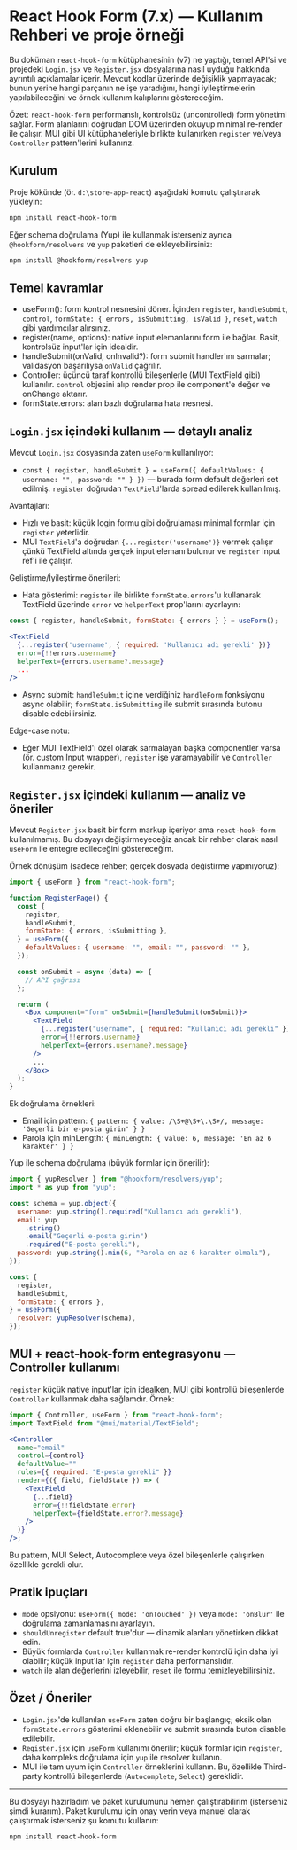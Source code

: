 # React Hook Form (7.x) — Kullanım Rehberi ve proje örneği

Bu doküman `react-hook-form` kütüphanesinin (v7) ne yaptığı, temel API'si ve projedeki `Login.jsx` ve `Register.jsx` dosyalarına nasıl uyduğu hakkında ayrıntılı açıklamalar içerir. Mevcut kodlar üzerinde değişiklik yapmayacak; bunun yerine hangi parçanın ne işe yaradığını, hangi iyileştirmelerin yapılabileceğini ve örnek kullanım kalıplarını göstereceğim.

Özet: `react-hook-form` performanslı, kontrolsüz (uncontrolled) form yönetimi sağlar. Form alanlarını doğrudan DOM üzerinden okuyup minimal re-render ile çalışır. MUI gibi UI kütüphaneleriyle birlikte kullanırken `register` ve/veya `Controller` pattern'lerini kullanırız.

## Kurulum

Proje kökünde (ör. `d:\store-app-react`) aşağıdaki komutu çalıştırarak yükleyin:

```bash
npm install react-hook-form
```

Eğer schema doğrulama (Yup) ile kullanmak isterseniz ayrıca `@hookform/resolvers` ve `yup` paketleri de ekleyebilirsiniz:

```bash
npm install @hookform/resolvers yup
```

## Temel kavramlar

- useForm(): form kontrol nesnesini döner. İçinden `register`, `handleSubmit`, `control`, `formState: { errors, isSubmitting, isValid }`, `reset`, `watch` gibi yardımcılar alırsınız.
- register(name, options): native input elemanlarını form ile bağlar. Basit, kontrolsüz input'lar için idealdir.
- handleSubmit(onValid, onInvalid?): form submit handler'ını sarmalar; validasyon başarılıysa `onValid` çağrılır.
- Controller: üçüncü taraf kontrollü bileşenlerle (MUI TextField gibi) kullanılır. `control` objesini alıp render prop ile component'e değer ve onChange aktarır.
- formState.errors: alan bazlı doğrulama hata nesnesi.

## `Login.jsx` içindeki kullanım — detaylı analiz

Mevcut `Login.jsx` dosyasında zaten `useForm` kullanılıyor:

- `const { register, handleSubmit } = useForm({ defaultValues: { username: "", password: "" } })` — burada form default değerleri set edilmiş. `register` doğrudan `TextField`'larda spread edilerek kullanılmış.

Avantajları:

- Hızlı ve basit: küçük login formu gibi doğrulaması minimal formlar için `register` yeterlidir.
- MUI `TextField`'a doğrudan `{...register('username')}` vermek çalışır çünkü TextField altında gerçek input elemanı bulunur ve `register` input ref'i ile çalışır.

Geliştirme/İyileştirme önerileri:

- Hata gösterimi: `register` ile birlikte `formState.errors`'u kullanarak TextField üzerinde `error` ve `helperText` prop'larını ayarlayın:

```jsx
const { register, handleSubmit, formState: { errors } } = useForm();

<TextField
  {...register('username', { required: 'Kullanıcı adı gerekli' })}
  error={!!errors.username}
  helperText={errors.username?.message}
  ...
/>
```

- Async submit: `handleSubmit` içine verdiğiniz `handleForm` fonksiyonu async olabilir; `formState.isSubmitting` ile submit sırasında butonu disable edebilirsiniz.

Edge-case notu:

- Eğer MUI TextField'ı özel olarak sarmalayan başka componentler varsa (ör. custom Input wrapper), `register` işe yaramayabilir ve `Controller` kullanmanız gerekir.

## `Register.jsx` içindeki kullanım — analiz ve öneriler

Mevcut `Register.jsx` basit bir form markup içeriyor ama `react-hook-form` kullanılmamış. Bu dosyayı değiştirmeyeceğiz ancak bir rehber olarak nasıl `useForm` ile entegre edileceğini göstereceğim.

Örnek dönüşüm (sadece rehber; gerçek dosyada değiştirme yapmıyoruz):

```jsx
import { useForm } from "react-hook-form";

function RegisterPage() {
  const {
    register,
    handleSubmit,
    formState: { errors, isSubmitting },
  } = useForm({
    defaultValues: { username: "", email: "", password: "" },
  });

  const onSubmit = async (data) => {
    // API çağrısı
  };

  return (
    <Box component="form" onSubmit={handleSubmit(onSubmit)}>
      <TextField
        {...register("username", { required: "Kullanıcı adı gerekli" })}
        error={!!errors.username}
        helperText={errors.username?.message}
      />
      ...
    </Box>
  );
}
```

Ek doğrulama örnekleri:

- Email için pattern: `{ pattern: { value: /\S+@\S+\.\S+/, message: 'Geçerli bir e-posta girin' } }`
- Parola için minLength: `{ minLength: { value: 6, message: 'En az 6 karakter' } }`

Yup ile schema doğrulama (büyük formlar için önerilir):

```jsx
import { yupResolver } from "@hookform/resolvers/yup";
import * as yup from "yup";

const schema = yup.object({
  username: yup.string().required("Kullanıcı adı gerekli"),
  email: yup
    .string()
    .email("Geçerli e-posta girin")
    .required("E-posta gerekli"),
  password: yup.string().min(6, "Parola en az 6 karakter olmalı"),
});

const {
  register,
  handleSubmit,
  formState: { errors },
} = useForm({
  resolver: yupResolver(schema),
});
```

## MUI + react-hook-form entegrasyonu — Controller kullanımı

`register` küçük native input'lar için idealken, MUI gibi kontrollü bileşenlerde `Controller` kullanmak daha sağlamdır. Örnek:

```jsx
import { Controller, useForm } from "react-hook-form";
import TextField from "@mui/material/TextField";

<Controller
  name="email"
  control={control}
  defaultValue=""
  rules={{ required: "E-posta gerekli" }}
  render={({ field, fieldState }) => (
    <TextField
      {...field}
      error={!!fieldState.error}
      helperText={fieldState.error?.message}
    />
  )}
/>;
```

Bu pattern, MUI Select, Autocomplete veya özel bileşenlerle çalışırken özellikle gerekli olur.

## Pratik ipuçları

- `mode` opsiyonu: `useForm({ mode: 'onTouched' })` veya `mode: 'onBlur'` ile doğrulama zamanlamasını ayarlayın.
- `shouldUnregister` default true'dur — dinamik alanları yönetirken dikkat edin.
- Büyük formlarda `Controller` kullanmak re-render kontrolü için daha iyi olabilir; küçük input'lar için `register` daha performanslıdır.
- `watch` ile alan değerlerini izleyebilir, `reset` ile formu temizleyebilirsiniz.

## Özet / Öneriler

- `Login.jsx`'de kullanılan `useForm` zaten doğru bir başlangıç; eksik olan `formState.errors` gösterimi eklenebilir ve submit sırasında buton disable edilebilir.
- `Register.jsx` için `useForm` kullanımı önerilir; küçük formlar için `register`, daha kompleks doğrulama için `yup` ile resolver kullanın.
- MUI ile tam uyum için `Controller` örneklerini kullanın. Bu, özellikle Third-party kontrollü bileşenlerde (`Autocomplete`, `Select`) gereklidir.

---

Bu dosyayı hazırladım ve paket kurulumunu hemen çalıştırabilirim (isterseniz şimdi kurarım). Paket kurulumu için onay verin veya manuel olarak çalıştırmak isterseniz şu komutu kullanın:

```bash
npm install react-hook-form
```
